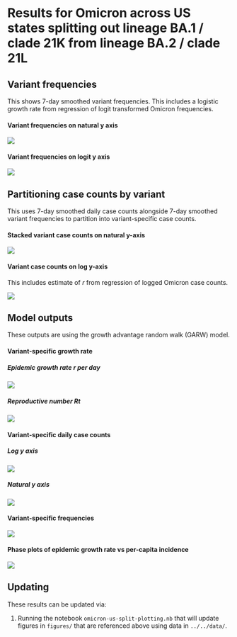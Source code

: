 # Results for Omicron across US states splitting out lineage BA.1 / clade 21K from lineage BA.2 / clade 21L

## Variant frequencies

This shows 7-day smoothed variant frequencies. This includes a logistic growth rate from regression of logit transformed Omicron frequencies.

#### Variant frequencies on natural y axis

![](figures/omicron-us-split_logistic-growth-natural-axis.png)

#### Variant frequencies on logit y axis

![](figures/omicron-us-split_logistic-growth-transformed-axis.png)

## Partitioning case counts by variant

This uses 7-day smoothed daily case counts alongside 7-day smoothed variant frequencies to partition into variant-specific case counts.

#### Stacked variant case counts on natural y-axis

![](figures/omicron-us-split_partitioned-cases.png)

#### Variant case counts on log y-axis

This includes estimate of _r_ from regression of logged Omicron case counts.

![](figures/omicron-us-split_partitioned-log-cases.png)

## Model outputs

These outputs are using the growth advantage random walk (GARW) model.

#### Variant-specific growth rate

##### Epidemic growth rate _r_ per day

![](figures/omicron-us-split_variant-little-r.png)

##### Reproductive number _Rt_

![](figures/omicron-us-split_variant-rt.png)

#### Variant-specific daily case counts

##### Log y axis

![](figures/omicron-us-split_variant-estimated-log-cases.png)

##### Natural y axis

![](figures/omicron-us-split_variant-estimated-cases.png)

#### Variant-specific frequencies

![](figures/omicron-us-split_variant-estimated-frequency.png)

#### Phase plots of epidemic growth rate vs per-capita incidence

![](figures/omicron-us-split_variant-cases-vs-rt.png)

## Updating

These results can be updated via:

1. Running the notebook `omicron-us-split-plotting.nb` that will update figures in `figures/` that are referenced above using data in `../../data/`.
